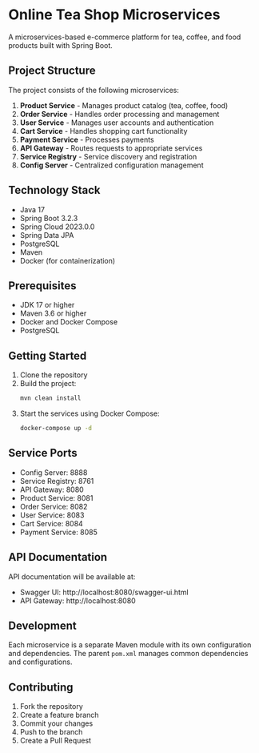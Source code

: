 # Online Tea Shop Microservices

A microservices-based e-commerce platform for tea, coffee, and food products built with Spring Boot.

## Project Structure

The project consists of the following microservices:

1. **Product Service** - Manages product catalog (tea, coffee, food)
2. **Order Service** - Handles order processing and management
3. **User Service** - Manages user accounts and authentication
4. **Cart Service** - Handles shopping cart functionality
5. **Payment Service** - Processes payments
6. **API Gateway** - Routes requests to appropriate services
7. **Service Registry** - Service discovery and registration
8. **Config Server** - Centralized configuration management

## Technology Stack

- Java 17
- Spring Boot 3.2.3
- Spring Cloud 2023.0.0
- Spring Data JPA
- PostgreSQL
- Maven
- Docker (for containerization)

## Prerequisites

- JDK 17 or higher
- Maven 3.6 or higher
- Docker and Docker Compose
- PostgreSQL

## Getting Started

1. Clone the repository
2. Build the project:
   ```bash
   mvn clean install
   ```
3. Start the services using Docker Compose:
   ```bash
   docker-compose up -d
   ```

## Service Ports

- Config Server: 8888
- Service Registry: 8761
- API Gateway: 8080
- Product Service: 8081
- Order Service: 8082
- User Service: 8083
- Cart Service: 8084
- Payment Service: 8085

## API Documentation

API documentation will be available at:
- Swagger UI: http://localhost:8080/swagger-ui.html
- API Gateway: http://localhost:8080

## Development

Each microservice is a separate Maven module with its own configuration and dependencies. The parent `pom.xml` manages common dependencies and configurations.

## Contributing

1. Fork the repository
2. Create a feature branch
3. Commit your changes
4. Push to the branch
5. Create a Pull Request 